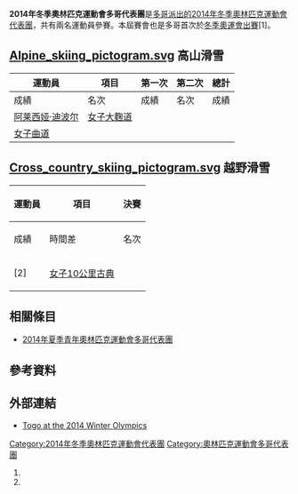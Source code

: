 **2014年冬季奧林匹克運動會多哥代表團**是[多哥派出的](../Page/多哥.md "wikilink")[2014年冬季奧林匹克運動會代表團](https://zh.wikipedia.org/wiki/2014年冬季奧林匹克運動會 "wikilink")，共有兩名運動員參賽。本屆賽會也是多哥首次於[冬季奧運會出賽](https://zh.wikipedia.org/wiki/冬季奧運會 "wikilink")\[1\]。

## [Alpine_skiing_pictogram.svg](https://zh.wikipedia.org/wiki/File:Alpine_skiing_pictogram.svg "fig:Alpine_skiing_pictogram.svg") 高山滑雪

| 運動員                                                     | 項目                                                                           | 第一次 | 第二次 | 總計 |
| ------------------------------------------------------- | ---------------------------------------------------------------------------- | --- | --- | -- |
| 成績                                                      | 名次                                                                           | 成績  | 名次  | 成績 |
| [阿莱西娅·迪波尔](../Page/阿莱西娅·迪波尔.md "wikilink")              | [女子大麴道](https://zh.wikipedia.org/wiki/2014年冬季奧林匹克運動會高山滑雪比賽－女子大麴道 "wikilink") |     |     |    |
| [女子曲道](../Page/2014年冬季奧林匹克運動會高山滑雪比賽－女子曲道.md "wikilink") |                                                                              |     |     |    |

## [Cross_country_skiing_pictogram.svg](https://zh.wikipedia.org/wiki/File:Cross_country_skiing_pictogram.svg "fig:Cross_country_skiing_pictogram.svg") 越野滑雪

<table>
<thead>
<tr class="header">
<th><p>運動員</p></th>
<th><p>項目</p></th>
<th><p>決賽</p></th>
</tr>
</thead>
<tbody>
<tr class="odd">
<td><p>成績</p></td>
<td><p>時間差</p></td>
<td><p>名次</p></td>
</tr>
<tr class="even">
<td><p>[2]</p></td>
<td><p><a href="https://zh.wikipedia.org/wiki/2014年冬季奧林匹克運動會越野滑雪比賽－女子10公里古典" title="wikilink">女子10公里古典</a></p></td>
<td></td>
</tr>
</tbody>
</table>

## 相關條目

  - [2014年夏季青年奧林匹克運動會多哥代表團](https://zh.wikipedia.org/wiki/2014年夏季青年奧林匹克運動會多哥代表團 "wikilink")

## 參考資料

## 外部連結

  - [Togo at the 2014 Winter
    Olympics](http://www.sochi2014.com/en/team-togo)

[Category:2014年冬季奧林匹克運動會代表團](https://zh.wikipedia.org/wiki/Category:2014年冬季奧林匹克運動會代表團 "wikilink")
[Category:奧林匹克運動會多哥代表團](https://zh.wikipedia.org/wiki/Category:奧林匹克運動會多哥代表團 "wikilink")

1.
2.